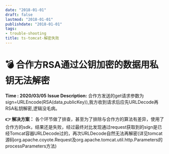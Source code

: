 ```yaml
---
date: "2018-01-01"
draft: false
lastmod: "2018-01-01"
publishdate: "2018-01-01"
tags:
- trouble-shooting
title: ts-tomcat-解密失败
---
```

# 💣 合作方RSA通过公钥加密的数据用私钥无法解密

**Time : 2020/03/05**
**Issue Description:**
合作方发送的get请求参数为sign=URLEncode(RSA(data,publicKey)),我方收到请求后应先URLDecode再RSA私钥解密,逻辑没毛病。

**👉 解决方案：**
各个环节做了排查，甚至为了排除与合作方的算法有差异，使用了合作方的sdk，结果还是失败，经过最终对比发现通过request获取到的sign是已经Tomcat容器URLDecode过的，再次URLDecode自然无法再解密(详见tomcat源码org.apache.coyote.Request及org.apache.tomcat.util.http.Parameters的processParameters方法)